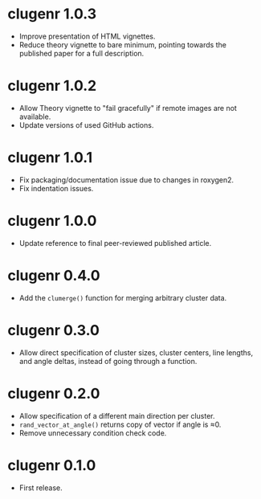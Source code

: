 # clugenr 1.0.3

* Improve presentation of HTML vignettes.
* Reduce theory vignette to bare minimum, pointing towards the published paper
  for a full description.

# clugenr 1.0.2

* Allow Theory vignette to "fail gracefully" if remote images are not available.
* Update versions of used GitHub actions.

# clugenr 1.0.1

* Fix packaging/documentation issue due to changes in roxygen2.
* Fix indentation issues.

# clugenr 1.0.0

* Update reference to final peer-reviewed published article.

# clugenr 0.4.0

* Add the `clumerge()` function for merging arbitrary cluster data.

# clugenr 0.3.0

* Allow direct specification of cluster sizes, cluster centers, line lengths,
  and angle deltas, instead of going through a function.

# clugenr 0.2.0

* Allow specification of a different main direction per cluster.
* `rand_vector_at_angle()` returns copy of vector if angle is ≈0.
* Remove unnecessary condition check code.

# clugenr 0.1.0

* First release.
